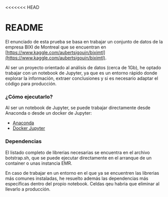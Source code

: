 <<<<<<< HEAD
# README #

El enunciado de esta prueba se basa en trabajar un conjunto de datos de la empresa BIXI de Montreal que se encuentran en [https://www.kaggle.com/aubertsigouin/biximtl](https://www.kaggle.com/aubertsigouin/biximtl).

Al ser un proyecto orientado al análisis de datos (cerca de 1Gb), he optado trabajar con un notebook de Jupyter, ya que es un entorno rápido donde explorar la información, extraer conclusiones y si es necesario adaptar el código para producción.


### ¿Cómo ejecutarlo? ###
Al ser un notebook de Jupyter, se puede trabajar directamente desde Anaconda o desde un docker de Jupyter:
* [Anaconda](https://www.anaconda.com/products/individual)
* [Docker Jupyter](https://hub.docker.com/r/jupyter/all-spark-notebook)


### Dependencias ###

El listado completo de librerias necesarias se encuentra en el archivo botstrap.sh, que se puede ejecutar directamente en el arranque de un container o unas instancia EMR.

En caso de trabajar en un entorno en el que ya se encuentren las librerias más comunes instaladas, he resuelto además las dependencias más específicas dentro del propio notebook. Celdas qeu habria que eliminar al llevarlo a producción.
